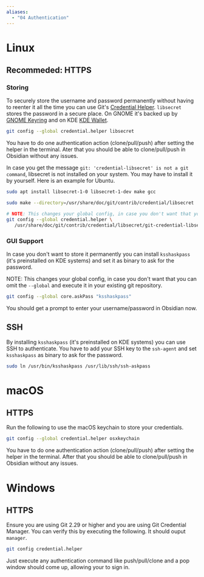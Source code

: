 ```yaml
---
aliases:
  - "04 Authentication"
---
```

# Linux

## Recommeded: HTTPS

### Storing

To securely store the username and password permanently without having to reenter it all the time you can use Git's [Credential Helper](https://git-scm.com/book/en/v2/Git-Tools-Credential-Storage). `libsecret` stores the password in a secure place. On GNOME it's backed up by [GNOME Keyring](https://wiki.gnome.org/Projects/GnomeKeyring/) and on KDE [KDE Wallet](https://wiki.archlinux.org/title/KDE_Wallet).

```bash
git config --global credential.helper libsecret
```

You have to do one authentication action (clone/pull/push) after setting the helper in the terminal. Ater that you should be able to clone/pull/push in Obsidian without any issues.

In case you get the message `git: 'credential-libsecret' is not a git command`, libsecret is not installed on your system. You may have to install it by yourself.
Here is an example for Ubuntu.

```bash
sudo apt install libsecret-1-0 libsecret-1-dev make gcc

sudo make --directory=/usr/share/doc/git/contrib/credential/libsecret

# NOTE: This changes your global config, in case you don't want that you can omit the `--global` and execute it in your existing git repository.
git config --global credential.helper \
   /usr/share/doc/git/contrib/credential/libsecret/git-credential-libsecret

```

### GUI Support

In case you don't want to store it permanently you can install `ksshaskpass` (it's preinstalled on KDE systems) and set it as binary to ask for the password.

NOTE: This changes your global config, in case you don't want that you can omit the `--global` and execute it in your existing git repository.

```bash
git config --global core.askPass "ksshaskpass"
```

You should get a prompt to enter your username/password in Obsidian now.

## SSH

By installing `ksshaskpass` (it's preinstalled on KDE systems) you can use SSH to authenticate. You have to add your SSH key to the `ssh-agent` and set `ksshaskpass` as binary to ask for the password.
```bash
sudo ln /usr/bin/ksshaskpass /usr/lib/ssh/ssh-askpass
```

# macOS

## HTTPS

Run the following to use the macOS keychain to store your credentials.

```bash
git config --global credential.helper osxkeychain
```

You have to do one authentication action (clone/pull/push) after setting the helper in the terminal. After that you should be able to clone/pull/push in Obsidian without any issues.

# Windows

## HTTPS

Ensure you are using Git 2.29 or higher and you are using Git Credential Manager. 
You can verify this by executing the following. It should ouput `manager`.

```bash
git config credential.helper
```

Just execute any authentication command like push/pull/clone and a pop window should come up, allowing your to sign in.